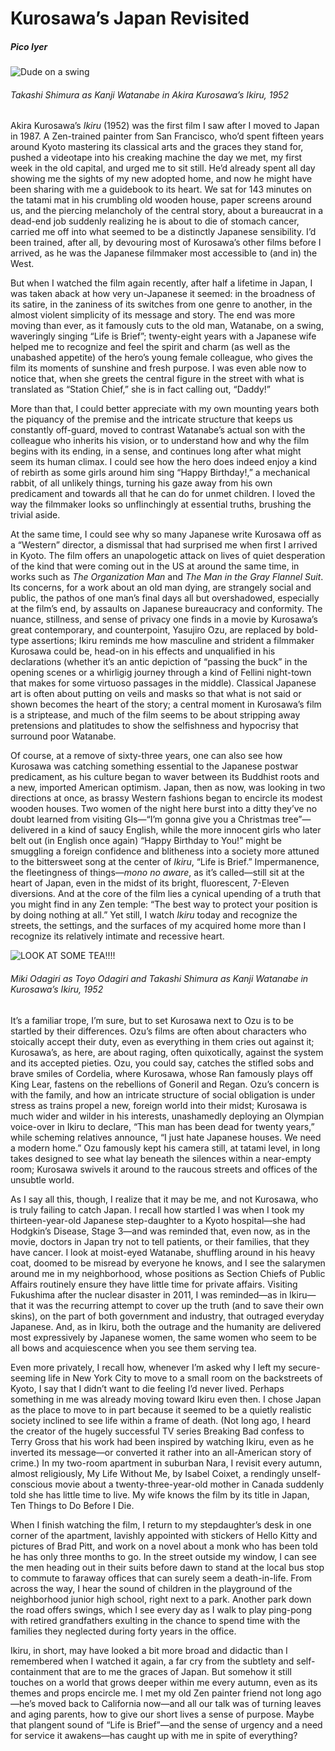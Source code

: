 # Kurosawa’s Japan Revisited
##### Pico Iyer
![Dude on a swing](http://www.nybooks.com/wp-content/uploads/2015/12/ikiru-1.jpg)
###### _Takashi Shimura as Kanji Watanabe in Akira Kurosawa’s Ikiru, 1952_
Akira Kurosawa’s _Ikiru_ (1952) was the first film I saw after I moved to Japan in 1987. A Zen-trained painter from San Francisco, who’d spent fifteen years around Kyoto mastering its classical arts and the graces they stand for, pushed a videotape into his creaking machine the day we met, my first week in the old capital, and urged me to sit still. He’d already spent all day showing me the sights of my new adopted home, and now he might have been sharing with me a guidebook to its heart. We sat for 143 minutes on the tatami mat in his crumbling old wooden house, paper screens around us, and the piercing melancholy of the central story, about a bureaucrat in a dead-end job suddenly realizing he is about to die of stomach cancer, carried me off into what seemed to be a distinctly Japanese sensibility. I’d been trained, after all, by devouring most of Kurosawa’s other films before I arrived, as he was the Japanese filmmaker most accessible to (and in) the West.

But when I watched the film again recently, after half a lifetime in Japan, I was taken aback at how very un-Japanese it seemed: in the broadness of its satire, in the zaniness of its switches from one genre to another, in the almost violent simplicity of its message and story. The end was more moving than ever, as it famously cuts to the old man, Watanabe, on a swing, waveringly singing “Life is Brief”; twenty-eight years with a Japanese wife helped me to recognize and feel the spirit and charm (as well as the unabashed appetite) of the hero’s young female colleague, who gives the film its moments of sunshine and fresh purpose. I was even able now to notice that, when she greets the central figure in the street with what is translated as “Station Chief,” she is in fact calling out, “Daddy!”

More than that, I could better appreciate with my own mounting years both the piquancy of the premise and the intricate structure that keeps us constantly off-guard, moved to contrast Watanabe’s actual son with the colleague who inherits his vision, or to understand how and why the film begins with its ending, in a sense, and continues long after what might seem its human climax. I could see how the hero does indeed enjoy a kind of rebirth as some girls around him sing “Happy Birthday!,” a mechanical rabbit, of all unlikely things, turning his gaze away from his own predicament and towards all that he can do for unmet children. I loved the way the filmmaker looks so unflinchingly at essential truths, brushing the trivial aside.

At the same time, I could see why so many Japanese write Kurosawa off as a “Western” director, a dismissal that had surprised me when first I arrived in Kyoto. The film offers an unapologetic attack on lives of quiet desperation of the kind that were coming out in the US at around the same time, in works such as _The Organization Man_ and _The Man in the Gray Flannel Suit_. Its concerns, for a work about an old man dying, are strangely social and public, the pathos of one man’s final days all but overshadowed, especially at the film’s end, by assaults on Japanese bureaucracy and conformity. The nuance, stillness, and sense of privacy one finds in a movie by Kurosawa’s great contemporary, and counterpoint, Yasujiro Ozu, are replaced by bold-type assertions; Ikiru reminds me how masculine and strident a filmmaker Kurosawa could be, head-on in his effects and unqualified in his declarations (whether it’s an antic depiction of “passing the buck” in the opening scenes or a whirligig journey through a kind of Fellini night-town that makes for some virtuoso passages in the middle). Classical Japanese art is often about putting on veils and masks so that what is not said or shown becomes the heart of the story; a central moment in Kurosawa’s film is a striptease, and much of the film seems to be about stripping away pretensions and platitudes to show the selfishness and hypocrisy that surround poor Watanabe.

Of course, at a remove of sixty-three years, one can also see how Kurosawa was catching something essential to the Japanese postwar predicament, as his culture began to waver between its Buddhist roots and a new, imported American optimism. Japan, then as now, was looking in two directions at once, as brassy Western fashions began to encircle its modest wooden houses. Two women of the night here burst into a ditty they’ve no doubt learned from visiting GIs—“I’m gonna give you a Christmas tree”—delivered in a kind of saucy English, while the more innocent girls who later belt out (in English once again) “Happy Birthday to You!” might be smuggling a foreign confidence and blitheness into a society more attuned to the bittersweet song at the center of _Ikiru_, “Life is Brief.” Impermanence, the fleetingness of things—_mono no aware_, as it’s called—still sit at the heart of Japan, even in the midst of its bright, fluorescent, 7-Eleven diversions. And at the core of the film lies a cynical upending of a truth that you might find in any Zen temple: “The best way to protect your position is by doing nothing at all.” Yet still, I watch _Ikiru_ today and recognize the streets, the settings, and the surfaces of my acquired home more than I recognize its relatively intimate and recessive heart.

![LOOK AT SOME TEA!!!!](http://www.nybooks.com/wp-content/uploads/2015/12/ikiru-2.jpg)
###### Miki Odagiri as Toyo Odagiri and Takashi Shimura as Kanji Watanabe in Kurosawa’s Ikiru, 1952
It’s a familiar trope, I’m sure, but to set Kurosawa next to Ozu is to be startled by their differences. Ozu’s films are often about characters who stoically accept their duty, even as everything in them cries out against it; Kurosawa’s, as here, are about raging, often quixotically, against the system and its accepted pieties. Ozu, you could say, catches the stifled sobs and brave smiles of Cordelia, where Kurosawa, whose Ran famously plays off King Lear, fastens on the rebellions of Goneril and Regan. Ozu’s concern is with the family, and how an intricate structure of social obligation is under stress as trains propel a new, foreign world into their midst; Kurosawa is much wider and wilder in his interests, unashamedly deploying an Olympian voice-over in Ikiru to declare, “This man has been dead for twenty years,” while scheming relatives announce, “I just hate Japanese houses. We need a modern home.” Ozu famously kept his camera still, at tatami level, in long takes designed to see what lay beneath the silences within a near-empty room; Kurosawa swivels it around to the raucous streets and offices of the unsubtle world.

As I say all this, though, I realize that it may be me, and not Kurosawa, who is truly failing to catch Japan. I recall how startled I was when I took my thirteen-year-old Japanese step-daughter to a Kyoto hospital—she had Hodgkin’s Disease, Stage 3—and was reminded that, even now, as in the movie, doctors in Japan try not to tell patients, or their families, that they have cancer. I look at moist-eyed Watanabe, shuffling around in his heavy coat, doomed to be misread by everyone he knows, and I see the salarymen around me in my neighborhood, whose positions as Section Chiefs of Public Affairs routinely ensure they have little time for private affairs. Visiting Fukushima after the nuclear disaster in 2011, I was reminded—as in Ikiru—that it was the recurring attempt to cover up the truth (and to save their own skins), on the part of both government and industry, that outraged everyday Japanese. And, as in Ikiru, both the outrage and the humanity are delivered most expressively by Japanese women, the same women who seem to be all bows and acquiescence when you see them serving tea.

Even more privately, I recall how, whenever I’m asked why I left my secure-seeming life in New York City to move to a small room on the backstreets of Kyoto, I say that I didn’t want to die feeling I’d never lived. Perhaps something in me was already moving toward Ikiru even then. I chose Japan as the place to move to in part because it seemed to be a quietly realistic society inclined to see life within a frame of death. (Not long ago, I heard the creator of the hugely successful TV series Breaking Bad confess to Terry Gross that his work had been inspired by watching Ikiru, even as he inverted its message—or converted it rather into an all-American story of crime.) In my two-room apartment in suburban Nara, I revisit every autumn, almost religiously, My Life Without Me, by Isabel Coixet, a rendingly unself-conscious movie about a twenty-three-year-old mother in Canada suddenly told she has little time to live. My wife knows the film by its title in Japan, Ten Things to Do Before I Die.

When I finish watching the film, I return to my stepdaughter’s desk in one corner of the apartment, lavishly appointed with stickers of Hello Kitty and pictures of Brad Pitt, and work on a novel about a monk who has been told he has only three months to go. In the street outside my window, I can see the men heading out in their suits before dawn to stand at the local bus stop to commute to faraway offices that can surely seem a death-in-life. From across the way, I hear the sound of children in the playground of the neighborhood junior high school, right next to a park. Another park down the road offers swings, which I see every day as I walk to play ping-pong with retired grandfathers exulting in the chance to spend time with the families they neglected during forty years in the office.

Ikiru, in short, may have looked a bit more broad and didactic than I remembered when I watched it again, a far cry from the subtlety and self-containment that are to me the graces of Japan. But somehow it still touches on a world that grows deeper within me every autumn, even as its themes and props encircle me. I met my old Zen painter friend not long ago—he’s moved back to California now—and all our talk was of turning leaves and aging parents, how to give our short lives a sense of purpose. Maybe that plangent sound of “Life is Brief”—and the sense of urgency and a need for service it awakens—has caught up with me in spite of everything?
